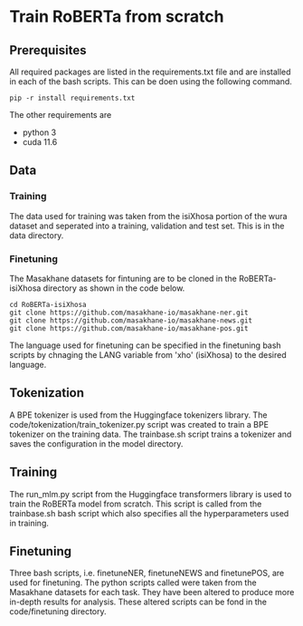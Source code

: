 # Train RoBERTa from scratch 

## Prerequisites
All required packages are listed in the requirements.txt file and are installed in each of the bash scripts. This can be doen using the following command.
```shell
pip -r install requirements.txt
```
The other requirements are 
* python 3
* cuda 11.6

## Data
### Training
The data used for training was taken from the isiXhosa portion of the wura dataset and seperated into a training, validation and test set. This is in the data directory.

### Finetuning
The Masakhane datasets for fintuning are to be cloned in the RoBERTa-isiXhosa directory as shown in the code below.

```shell
cd RoBERTa-isiXhosa
git clone https://github.com/masakhane-io/masakhane-ner.git
git clone https://github.com/masakhane-io/masakhane-news.git
git clone https://github.com/masakhane-io/masakhane-pos.git
```

The language used for finetuning can be specified in the finetuning bash scripts by chnaging the LANG variable from 'xho' (isiXhosa) to the desired language.

## Tokenization
A BPE tokenizer is used from the Huggingface tokenizers library. The code/tokenization/train_tokenizer.py script was created to train a BPE tokenizer on the training data. The trainbase.sh script trains a tokenizer and saves the configuration in the model directory.

## Training
The run_mlm.py script from the Huggingface transformers library is used to train the RoBERTa model from scratch. This script is called from the trainbase.sh bash script which also specifies all the hyperparameters used in training.

## Finetuning 
Three bash scripts, i.e. finetuneNER, finetuneNEWS and finetunePOS, are used for finetuning. The python scripts called were taken from the Masakhane datasets for each task. They have been altered to produce more in-depth results for analysis. These altered scripts can be fond in the code/finetuning directory.
